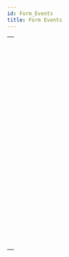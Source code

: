 ```yaml
---
id: Form_Events
title: Form Events
---
```



||
|---|
|[<!-- INCLUDE #_command_.Activated.Syntax -->](../../commands-legacy/activated.md)<br/>|
|[<!-- INCLUDE #_command_.After.Syntax -->](../../commands-legacy/after.md)<br/>|
|[<!-- INCLUDE #_command_.Before.Syntax -->](../../commands-legacy/before.md)<br/>|
|[<!-- INCLUDE #_command_.CALL FORM.Syntax -->](../../commands-legacy/call-form.md)<br/>|
|[<!-- INCLUDE #_command_.CALL SUBFORM CONTAINER.Syntax -->](../../commands-legacy/call-subform-container.md)<br/>|
|[<!-- INCLUDE #_command_.Clickcount.Syntax -->](../../commands-legacy/clickcount.md)<br/>|
|[<!-- INCLUDE #_command_.Contextual click.Syntax -->](../../commands-legacy/contextual-click.md)<br/>|
|[<!-- INCLUDE #_command_.Deactivated.Syntax -->](../../commands-legacy/deactivated.md)<br/>|
|[<!-- INCLUDE #_command_.EXECUTE METHOD IN SUBFORM.Syntax -->](../../commands-legacy/execute-method-in-subform.md)<br/>|
|[<!-- INCLUDE #_command_.FORM Event.Syntax -->](../../commands/form-event.md)<br/>|
|[<!-- INCLUDE #_command_.Form event code.Syntax -->](../../commands/form-event-code.md)<br/>|
|[<!-- INCLUDE #_command_.In break.Syntax -->](../../commands-legacy/in-break.md)<br/>|
|[<!-- INCLUDE #_command_.In footer.Syntax -->](../../commands-legacy/in-footer.md)<br/>|
|[<!-- INCLUDE #_command_.In header.Syntax -->](../../commands-legacy/in-header.md)<br/>|
|[<!-- INCLUDE #_command_.Is waiting mouse up.Syntax -->](../../commands-legacy/is-waiting-mouse-up.md)<br/>|
|[<!-- INCLUDE #_command_.Outside call.Syntax -->](../../commands-legacy/outside-call.md)<br/>|
|[<!-- INCLUDE #_command_.POST OUTSIDE CALL.Syntax -->](../../commands-legacy/post-outside-call.md)<br/>|
|[<!-- INCLUDE #_command_.Right click.Syntax -->](../../commands-legacy/right-click.md)<br/>|
|[<!-- INCLUDE #_command_.SET TIMER.Syntax -->](../../commands-legacy/set-timer.md)<br/>|
